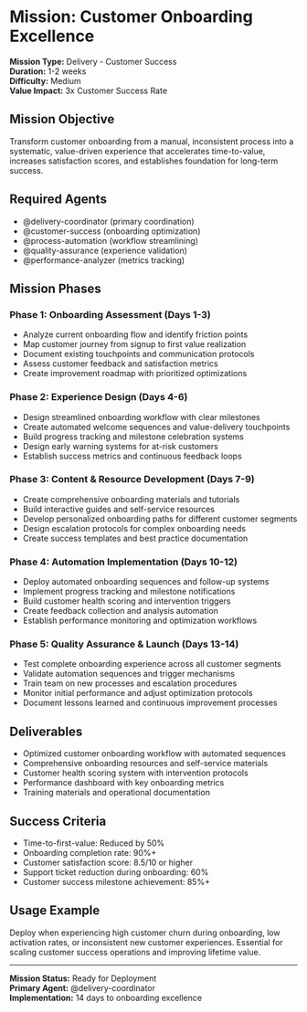 # Mission: Customer Onboarding Excellence

**Mission Type:** Delivery - Customer Success  
**Duration:** 1-2 weeks  
**Difficulty:** Medium  
**Value Impact:** 3x Customer Success Rate

## Mission Objective

Transform customer onboarding from a manual, inconsistent process into a systematic, value-driven experience that accelerates time-to-value, increases satisfaction scores, and establishes foundation for long-term success.

## Required Agents

- @delivery-coordinator (primary coordination)
- @customer-success (onboarding optimization)
- @process-automation (workflow streamlining)
- @quality-assurance (experience validation)
- @performance-analyzer (metrics tracking)

## Mission Phases

### Phase 1: Onboarding Assessment (Days 1-3)
- Analyze current onboarding flow and identify friction points
- Map customer journey from signup to first value realization
- Document existing touchpoints and communication protocols
- Assess customer feedback and satisfaction metrics
- Create improvement roadmap with prioritized optimizations

### Phase 2: Experience Design (Days 4-6)
- Design streamlined onboarding workflow with clear milestones
- Create automated welcome sequences and value-delivery touchpoints
- Build progress tracking and milestone celebration systems
- Design early warning systems for at-risk customers
- Establish success metrics and continuous feedback loops

### Phase 3: Content & Resource Development (Days 7-9)
- Create comprehensive onboarding materials and tutorials
- Build interactive guides and self-service resources
- Develop personalized onboarding paths for different customer segments
- Design escalation protocols for complex onboarding needs
- Create success templates and best practice documentation

### Phase 4: Automation Implementation (Days 10-12)
- Deploy automated onboarding sequences and follow-up systems
- Implement progress tracking and milestone notifications
- Build customer health scoring and intervention triggers
- Create feedback collection and analysis automation
- Establish performance monitoring and optimization workflows

### Phase 5: Quality Assurance & Launch (Days 13-14)
- Test complete onboarding experience across all customer segments
- Validate automation sequences and trigger mechanisms
- Train team on new processes and escalation procedures
- Monitor initial performance and adjust optimization protocols
- Document lessons learned and continuous improvement processes

## Deliverables

- Optimized customer onboarding workflow with automated sequences
- Comprehensive onboarding resources and self-service materials
- Customer health scoring system with intervention protocols
- Performance dashboard with key onboarding metrics
- Training materials and operational documentation

## Success Criteria

- Time-to-first-value: Reduced by 50%
- Onboarding completion rate: 90%+
- Customer satisfaction score: 8.5/10 or higher
- Support ticket reduction during onboarding: 60%
- Customer success milestone achievement: 85%+

## Usage Example

Deploy when experiencing high customer churn during onboarding, low activation rates, or inconsistent new customer experiences. Essential for scaling customer success operations and improving lifetime value.

---

**Mission Status:** Ready for Deployment  
**Primary Agent:** @delivery-coordinator  
**Implementation:** 14 days to onboarding excellence